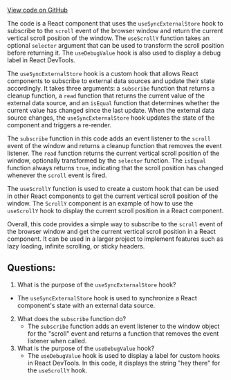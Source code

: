 [View code on GitHub](https://github.com/ldarren/rhook-doc/gist/useDebugValue.jsx)

The code is a React component that uses the `useSyncExternalStore` hook to subscribe to the `scroll` event of the browser window and return the current vertical scroll position of the window. The `useScrollY` function takes an optional `selector` argument that can be used to transform the scroll position before returning it. The `useDebugValue` hook is also used to display a debug label in React DevTools.

The `useSyncExternalStore` hook is a custom hook that allows React components to subscribe to external data sources and update their state accordingly. It takes three arguments: a `subscribe` function that returns a cleanup function, a `read` function that returns the current value of the external data source, and an `isEqual` function that determines whether the current value has changed since the last update. When the external data source changes, the `useSyncExternalStore` hook updates the state of the component and triggers a re-render.

The `subscribe` function in this code adds an event listener to the `scroll` event of the window and returns a cleanup function that removes the event listener. The `read` function returns the current vertical scroll position of the window, optionally transformed by the `selector` function. The `isEqual` function always returns `true`, indicating that the scroll position has changed whenever the `scroll` event is fired.

The `useScrollY` function is used to create a custom hook that can be used in other React components to get the current vertical scroll position of the window. The `ScrollY` component is an example of how to use the `useScrollY` hook to display the current scroll position in a React component.

Overall, this code provides a simple way to subscribe to the `scroll` event of the browser window and get the current vertical scroll position in a React component. It can be used in a larger project to implement features such as lazy loading, infinite scrolling, or sticky headers.
## Questions: 
 1. What is the purpose of the `useSyncExternalStore` hook?
   - The `useSyncExternalStore` hook is used to synchronize a React component's state with an external data source.
2. What does the `subscribe` function do?
   - The `subscribe` function adds an event listener to the window object for the "scroll" event and returns a function that removes the event listener when called.
3. What is the purpose of the `useDebugValue` hook?
   - The `useDebugValue` hook is used to display a label for custom hooks in React DevTools. In this code, it displays the string "hey there" for the `useScrollY` hook.